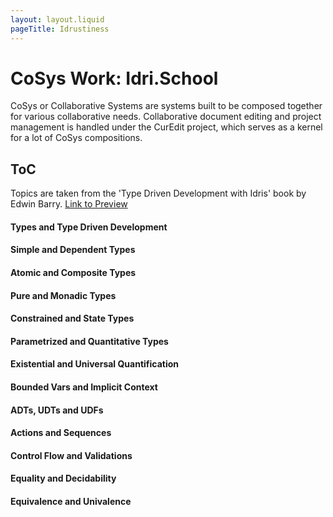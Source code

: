 ```yaml
---
layout: layout.liquid
pageTitle: Idrustiness
---
```

# CoSys Work: Idri.School

CoSys or Collaborative Systems are systems built to be composed together for various collaborative needs. Collaborative document editing and project management is handled under the CurEdit project, which serves as a kernel for a lot of CoSys compositions.

## ToC
Topics are taken from the 'Type Driven Development with Idris' book by Edwin Barry. [ Link to Preview ](https://livebook.manning.com/book/type-driven-development-with-idris/chapter-1/)

#### Types and Type Driven Development
#### Simple and Dependent Types
#### Atomic and Composite Types
#### Pure and Monadic Types
#### Constrained and State Types
#### Parametrized and Quantitative Types
#### Existential and Universal Quantification
#### Bounded Vars and Implicit Context
#### ADTs, UDTs and UDFs
#### Actions and Sequences
#### Control Flow and Validations
#### Equality and Decidability
#### Equivalence and Univalence
